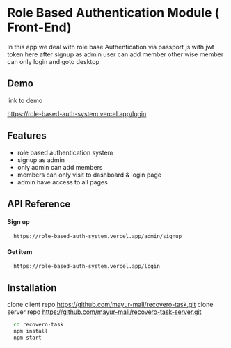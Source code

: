 
# Role Based Authentication Module ( Front-End)

In this app we deal with role base Authentication via passport js with jwt token 
here after signup as admin user can add member other wise member can only login and goto desktop



## Demo

link to demo

https://role-based-auth-system.vercel.app/login
## Features

- role based authentication system
- signup as admin 
- only admin can add members
- members can only visit to dashboard & login page
- admin have access to all pages


## API Reference

#### Sign up


```http
  https://role-based-auth-system.vercel.app/admin/signup
```


#### Get item

```http
  https://role-based-auth-system.vercel.app/login
```




## Installation

clone client repo https://github.com/mayur-mali/recovero-task.git 
clone server repo https://github.com/mayur-mali/recovero-task-server.git

```bash
  cd recovero-task 
  npm install
  npm start
```
    
